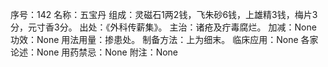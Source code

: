 序号：142
名称：五宝丹
组成：灵磁石1两2钱，飞朱砂6钱，上雄精3钱，梅片3分，元寸香3分。
出处：《外科传薪集》。
主治：诸疮及疔毒腐烂。
加减：None
功效：None
用法用量：掺患处。
制备方法：上为细末。
临床应用：None
各家论述：None
用药禁忌：None
附注：None
